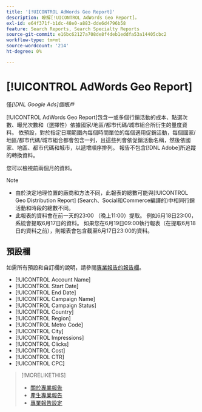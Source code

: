 ```yaml
---
title: '[!UICONTROL AdWords Geo Report]'
description: 瞭解[!UICONTROL AdWords Geo Report]。
exl-id: e64f371f-b1dc-48e0-a883-dde6d4796b58
feature: Search Reports, Search Specialty Reports
source-git-commit: e16bc62127a708de8f4deb1eddfa53a14405cbc2
workflow-type: tm+mt
source-wordcount: '214'
ht-degree: 0%

---
```


# [!UICONTROL AdWords Geo Report]

僅&#x200B;*[!DNL Google Ads]個帳戶*

[!UICONTROL AdWords Geo Report]包含一或多個行銷活動的成本、點選次數、曝光次數和（選擇性）依據國家/地區/都市代碼/城市組合所衍生的量度資料。 依預設，對於指定日期範圍內每個時間單位的每個適用促銷活動，每個國家/地區/都市代碼/城市組合都會包含一列，且這些列會依促銷活動名稱，然後依國家、地區、都市代碼和城市，以遞增順序排列。 報告不包含[!DNL Adobe]所追蹤的轉換資料。

您可以檢視前兩個月的資料。

>[!NOTE]
>
>* 由於決定地理位置的廠商和方法不同，此報表的總數可能與[!UICONTROL Geo Distribution Report] (Search、Social和Commerce編譯的)中相同行銷活動和時段的總數不同。
>* 此報表的資料會在前一天的23:00 （晚上11:00）提取。 例如6月18日23:00，系統會提取6月17日的資料。 如果您在6月19日09:00執行報表（在提取6月18日的資料之前），則報表會包含截至6月17日23:00的資料。

## 預設欄

如需所有預設和自訂欄的說明，請參閱[專業報告的報告欄](specialty-report-columns.md)。

* [!UICONTROL Account Name]
* [!UICONTROL Start Date]
* [!UICONTROL End Date]
* [!UICONTROL Campaign Name]
* [!UICONTROL Campaign Status]
* [!UICONTROL Country]
* [!UICONTROL Region]
* [!UICONTROL Metro Code]
* [!UICONTROL City]
* [!UICONTROL Impressions]
* [!UICONTROL Clicks]
* [!UICONTROL Cost]
* [!UICONTROL CTR]
* [!UICONTROL CPC]

>[!MORELIKETHIS]
>
>* [關於專業報告](specialty-report-about.md)
>* [產生專業報告](specialty-report-generate.md)
>* [專業報告設定](specialty-report-settings.md)

